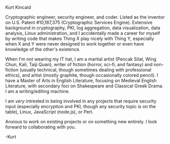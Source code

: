 Kurt Kincaid

Cryptographic engineer, security engineer, and coder. Listed as the inventor on U.S. Patent #10,187,375 (Cryptographic Services Engine). Extensive background in cryptography, PKI, log aggregation, data visualization, data analysis, Linux administration, and I accidentally made a career for myself by writing code that makes Thing X play nicely with Thing Y, especially when X and Y were never designed to work together or even have knowledge of the other's existence.

When I'm not wearing my IT hat, I am a martial artist (Pencak Silat, Wing Chun, Kali, Taiji Quan), writer of fiction (horror, sci-fi, and fantasy) and non-fiction (usually technical, though sometimes dealing with professional ethics), and artist (mostly graphite, though occasionally colored pencil). I have a Master of Arts in English Literature, focusing on Medieval English Literature, with secondary foci on Shakespeare and Classical Greek Drama. I am a writing/editing machine.

I am _very_ intrested in being involved in any projects that require security input (especially encryption and PKI, though any security topic is on the table), Linux, JavaScript (node.js), or Perl.

Anxious to work on existing projects or on something new entirely. I look forward to collaborating with you.

-Kurt
